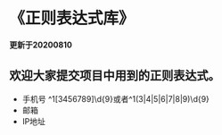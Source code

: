 
<h1>《正则表达式库》</h1>

**更新于20200810**

## 欢迎大家提交项目中用到的正则表达式。
* 手机号 ^1[3456789]\d{9}或者^1(3|4|5|6|7|8|9)\d{9}
* 邮箱
* IP地址
